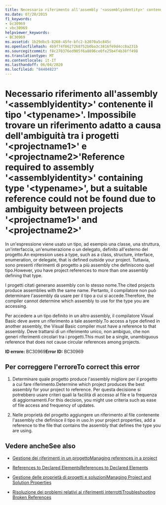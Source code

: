 ```yaml
---
title: Necessario riferimento all'assembly '<assemblyidentity>' contenente il tipo '<typename>'. Impossibile trovare un riferimento adatto a causa dell'ambiguità tra i progetti '<projectname1>' e '<projectname2>'
ms.date: 07/20/2015
f1_keywords:
- bc30969
- vbc30969
helpviewer_keywords:
- BC30969
ms.assetid: 1b29dbc5-8268-45fe-bfc2-b2070a5c845c
ms.openlocfilehash: 4b9f74f0627268752b0ba3c3816fe9d4cc8a231b
ms.sourcegitcommit: f8c270376ed905f6a8896ce0fe25b4f4b38ff498
ms.translationtype: MT
ms.contentlocale: it-IT
ms.lasthandoff: 06/04/2020
ms.locfileid: "84404823"
---
```

# <a name="reference-required-to-assembly-assemblyidentity-containing-type-typename-but-a-suitable-reference-could-not-be-found-due-to-ambiguity-between-projects-projectname1-and-projectname2"></a><span data-ttu-id="406d4-102">Necessario riferimento all'assembly '\<assemblyidentity>' contenente il tipo '\<typename>'. Impossibile trovare un riferimento adatto a causa dell'ambiguità tra i progetti '\<projectname1>' e '\<projectname2>'</span><span class="sxs-lookup"><span data-stu-id="406d4-102">Reference required to assembly '\<assemblyidentity>' containing type '\<typename>', but a suitable reference could not be found due to ambiguity between projects '\<projectname1>' and '\<projectname2>'</span></span>
<span data-ttu-id="406d4-103">In un'espressione viene usato un tipo, ad esempio una classe, una struttura, un'interfaccia, un'enumerazione o un delegato, definito all'esterno del progetto.</span><span class="sxs-lookup"><span data-stu-id="406d4-103">An expression uses a type, such as a class, structure, interface, enumeration, or delegate, that is defined outside your project.</span></span> <span data-ttu-id="406d4-104">Tuttavia, sono presenti riferimenti di progetto a più assembly che definiscono quel tipo.</span><span class="sxs-lookup"><span data-stu-id="406d4-104">However, you have project references to more than one assembly defining that type.</span></span>  
  
 <span data-ttu-id="406d4-105">I progetti citati generano assembly con lo stesso nome.</span><span class="sxs-lookup"><span data-stu-id="406d4-105">The cited projects produce assemblies with the same name.</span></span> <span data-ttu-id="406d4-106">Pertanto, il compilatore non può determinare l'assembly da usare per il tipo a cui si accede.</span><span class="sxs-lookup"><span data-stu-id="406d4-106">Therefore, the compiler cannot determine which assembly to use for the type you are accessing.</span></span>  
  
 <span data-ttu-id="406d4-107">Per accedere a un tipo definito in un altro assembly, il compilatore Visual Basic deve avere un riferimento a tale assembly.</span><span class="sxs-lookup"><span data-stu-id="406d4-107">To access a type defined in another assembly, the Visual Basic compiler must have a reference to that assembly.</span></span> <span data-ttu-id="406d4-108">Deve trattarsi di un riferimento unico, non ambiguo, che non generi riferimenti circolari tra i progetti.</span><span class="sxs-lookup"><span data-stu-id="406d4-108">This must be a single, unambiguous reference that does not cause circular references among projects.</span></span>  
  
 <span data-ttu-id="406d4-109">**ID errore:** BC30969</span><span class="sxs-lookup"><span data-stu-id="406d4-109">**Error ID:** BC30969</span></span>  
  
## <a name="to-correct-this-error"></a><span data-ttu-id="406d4-110">Per correggere l'errore</span><span class="sxs-lookup"><span data-stu-id="406d4-110">To correct this error</span></span>  
  
1. <span data-ttu-id="406d4-111">Determinare quale progetto produce l'assembly migliore per il progetto a cui fare riferimento.</span><span class="sxs-lookup"><span data-stu-id="406d4-111">Determine which project produces the best assembly for your project to reference.</span></span> <span data-ttu-id="406d4-112">Per questa decisione si potrebbero usare criteri quali la facilità di accesso al file e la frequenza di aggiornamenti.</span><span class="sxs-lookup"><span data-stu-id="406d4-112">For this decision, you might use criteria such as ease of file access and frequency of updates.</span></span>  
  
2. <span data-ttu-id="406d4-113">Nelle proprietà del progetto aggiungere un riferimento al file contenente l'assembly che definisce il tipo in uso.</span><span class="sxs-lookup"><span data-stu-id="406d4-113">In your project properties, add a reference to the file that contains the assembly that defines the type you are using.</span></span>  
  
## <a name="see-also"></a><span data-ttu-id="406d4-114">Vedere anche</span><span class="sxs-lookup"><span data-stu-id="406d4-114">See also</span></span>

- [<span data-ttu-id="406d4-115">Gestione dei riferimenti in un progetto</span><span class="sxs-lookup"><span data-stu-id="406d4-115">Managing references in a project</span></span>](/visualstudio/ide/managing-references-in-a-project)
- [<span data-ttu-id="406d4-116">References to Declared Elements</span><span class="sxs-lookup"><span data-stu-id="406d4-116">References to Declared Elements</span></span>](../../programming-guide/language-features/declared-elements/references-to-declared-elements.md)

- [<span data-ttu-id="406d4-117">Gestione delle proprietà di progetti e soluzioni</span><span class="sxs-lookup"><span data-stu-id="406d4-117">Managing Project and Solution Properties</span></span>](/visualstudio/ide/managing-project-and-solution-properties)
- [<span data-ttu-id="406d4-118">Risoluzione dei problemi relativi ai riferimenti interrotti</span><span class="sxs-lookup"><span data-stu-id="406d4-118">Troubleshooting Broken References</span></span>](/visualstudio/ide/troubleshooting-broken-references)
